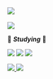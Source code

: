<img src="https://capsule-render.vercel.app/api?type=waving&color=auto&height=300&section=header&text=Hi%20There&fontSize=90&fontcolor=black" />
 
 <br>
 </br>
 
 <a href="https://www.instagram.com/_mh_715/"> 
  <img src="https://img.shields.io/badge/Instagram-E4405F?style=flat-square&logo=Instagram&logoColor=black"/>
 </a> 
  
:book: ***Studying*** :book:

<img src="https://img.shields.io/badge/Java-5F9EA0?style=flat-square&logo=Java&logoColor=white"/></a> 
<img src="https://img.shields.io/badge/JavaScript-FFCD28?style=flat-square&logo=JavaScript&logoColor=white"/></a> 
<img src="https://img.shields.io/badge/HTML5-CSS-CD1039?style=flat-square&logo=HTML5&logoColor=white"/></a> 

 
<a href="https://github.com/kio344">
    <img src="https://github-readme-stats.vercel.app/api?username=kio344&hide=&hide_title=&show_icons=true&include_all_commits=&theme=buefy" />
  </a>
  
  <a href="https://github.com/kio344">
    <img src="https://github-readme-stats.vercel.app/api/top-langs/?username=kio344&layout=compact&show_icons=ture&show_owner=ture&hide_title=false&theme=buefy&hide=none" />
  </a>
